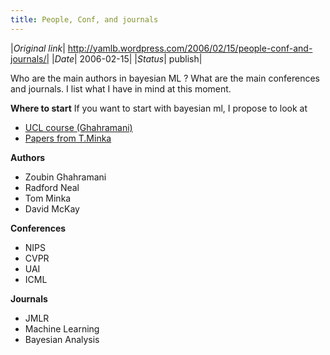```yaml
---
title: People, Conf, and journals
---
```


|*Original link*| http://yamlb.wordpress.com/2006/02/15/people-conf-and-journals/|
|*Date*| 2006-02-15|
|*Status*| publish|

Who are the main authors in bayesian ML ?
What are the main conferences and journals.
I list what I have in mind at this moment.

<strong>Where to start</strong>
If you want to start with bayesian ml, I propose to look at
<ul>
	<li><a href="http://www.gatsby.ucl.ac.uk/%7Ezoubin/course05/index.html">UCL course (Ghahramani)</a></li>
	<li><a href="http://research.microsoft.com/~minka/papers/">Papers from T.Minka</a></li>
</ul>
<strong>Authors</strong>
<ul>
	<li>Zoubin Ghahramani</li>
	<li>Radford Neal </li>
	<li>Tom Minka</li>
	<li>David McKay</li>
</ul>
<strong>Conferences</strong>
<ul>
	<li>NIPS</li>
	<li>CVPR</li>
	<li>UAI</li>
	<li>ICML</li>
</ul>
<strong>Journals</strong>
<ul>
	<li>JMLR</li>
	<li>Machine Learning</li>
	<li>Bayesian Analysis</li>
</ul>

